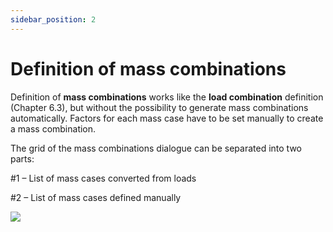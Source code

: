 ```yaml
---
sidebar_position: 2
---
```

# Definition of mass combinations

Definition of **mass combinations** works like the **load combination** definition (Chapter 6.3), but without the possibility to generate mass combinations automatically. Factors for each mass case have to be set manually to create a mass combination.

<!-- /wp:paragraph -->

<!-- wp:paragraph -->

The grid of the mass combinations dialogue can be separated into two parts:

<!-- /wp:paragraph -->

<!-- wp:paragraph -->

\#1 – List of mass cases converted from loads

<!-- /wp:paragraph -->

<!-- wp:paragraph -->

\#2 – List of mass cases defined manually

<!-- /wp:paragraph -->

<!-- wp:image {"align":"center","id":10447,"width":562,"height":379,"sizeSlug":"full","linkDestination":"media"} -->

[![](https://consteelsoftware.com/wp-content/uploads/2021/04/7-3-DEFINITION-OF-MASS-COMBINATIONS.png)](./img/wp-content-uploads-2021-04-7-3-DEFINITION-OF-MASS-COMBINATIONS.png)

<!-- /wp:image -->

